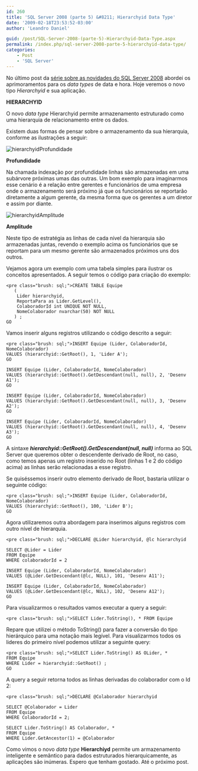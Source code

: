 ```yaml
---
id: 260
title: 'SQL Server 2008 (parte 5) &#8211; Hierarchyid Data Type'
date: '2009-02-18T23:53:52-03:00'
author: 'Leandro Daniel'

guid: /post/SQL-Server-2008-(parte-5)-Hierarchyid-Data-Type.aspx
permalink: /index.php/sql-server-2008-parte-5-hierarchyid-data-type/
categories:
    - Post
    - 'SQL Server'
---
```


No último post da [série sobre as novidades do SQL Server 2008](http://www.leandrodaniel.com/?tag=/sql+server+2008) abordei os aprimoramentos para os *data types* de data e hora. Hoje veremos o novo tipo *Hierarchyid* e sua aplicação.

 **HIERARCHYID**

O novo *data type* Hierarchyid permite armazenamento estruturado como uma hierarquia de relacionamento entre os dados.

Existem duas formas de pensar sobre o armazenamento da sua hierarquia, conforme as ilustrações a seguir:

![hierarchyidProfundidade](http://leandrodaniel.com/pics/WindowsLiveWriter/SQLServer2008parte6DataTypesEnhancements_20F/hierarchyidProfundidade_09484817-8869-42ae-bf34-0281344ab05e.gif "hierarchyidProfundidade")

**Profundidade**

Na chamada indexação por profundidade linhas são armazenadas em uma subárvore próximas umas das outras. Um bom exemplo para imaginarmos esse cenário é a relação entre gerentes e funcionários de uma empresa onde o armazenamento será próximo já que os funcionários se reportarão diretamente a algum gerente, da mesma forma que os gerentes a um diretor e assim por diante.

![hierarchyidAmplitude](http://leandrodaniel.com/pics/WindowsLiveWriter/SQLServer2008parte6DataTypesEnhancements_20F/hierarchyidAmplitude_d7456128-7372-47c8-b7dd-8976d9116a7b.gif "hierarchyidAmplitude")

**Amplitude**

Neste tipo de estratégia as linhas de cada nível da hierarquia são armazenadas juntas, revendo o exemplo acima os funcionários que se reportam para um mesmo gerente são armazenados próximos uns dos outros.

Vejamos agora um exemplo com uma tabela simples para ilustrar os conceitos apresentados. A seguir temos o código para criação do exemplo:

```
<pre class="brush: sql;">CREATE TABLE Equipe
   (
    Lider hierarchyid,
    ReportaPara as Lider.GetLevel(), 
    ColaboradorId int UNIQUE NOT NULL,
    NomeColaborador nvarchar(50) NOT NULL
   ) ;
GO
```

Vamos inserir alguns registros utilizando o código descrito a seguir:

```
<pre class="brush: sql;">INSERT Equipe (Lider, ColaboradorId, NomeColaborador)
VALUES (hierarchyid::GetRoot(), 1, 'Lider A');
GO

INSERT Equipe (Lider, ColaboradorId, NomeColaborador)
VALUES (hierarchyid::GetRoot().GetDescendant(null, null), 2, 'Desenv A1');
GO

INSERT Equipe (Lider, ColaboradorId, NomeColaborador)
VALUES (hierarchyid::GetRoot().GetDescendant(null, null), 3, 'Desenv A2');
GO

INSERT Equipe (Lider, ColaboradorId, NomeColaborador)
VALUES (hierarchyid::GetRoot().GetDescendant(null, null), 4, 'Desenv A3');
GO
```

A sintaxe ***hierarchyid::GetRoot().GetDescendant(null, null)*** informa ao SQL Server que queremos obter o descendente derivado de Root, no caso, como temos apenas um registro inserido no Root (linhas 1 e 2 do código acima) as linhas serão relacionadas a esse registro.

Se quiséssemos inserir outro elemento derivado de Root, bastaria utilizar o seguinte código:

```
<pre class="brush: sql;">INSERT Equipe (Lider, ColaboradorId, NomeColaborador)
VALUES (hierarchyid::GetRoot(), 100, 'Lider B');
GO
```

Agora utilizaremos outra abordagem para inserimos alguns registros com outro nível de hierarquia.

```
<pre class="brush: sql;">DECLARE @Lider hierarchyid, @lc hierarchyid

SELECT @Lider = Lider
FROM Equipe
WHERE colaboradorId = 2

INSERT Equipe (Lider, ColaboradorId, NomeColaborador)
VALUES (@Lider.GetDescendant(@lc, NULL), 101, 'Desenv A11');

INSERT Equipe (Lider, ColaboradorId, NomeColaborador)
VALUES (@Lider.GetDescendant(@lc, NULL), 102, 'Desenv A12');
GO
```

Para visualizarmos o resultados vamos executar a query a seguir:

```
<pre class="brush: sql;">SELECT Lider.ToString(), * FROM Equipe
```

Repare que utilizei o método ToString() para fazer a conversão do tipo hierárquico para uma notação mais legível. Para visualizarmos todos os lideres do primeiro nível podemos utilizar a seguinte query:

```
<pre class="brush: sql;">SELECT Lider.ToString() AS OLider, *
FROM Equipe
WHERE Lider = hierarchyid::GetRoot() ;
GO
```

A query a seguir retorna todos as linhas derivadas do colaborador com o Id 2:

```
<pre class="brush: sql;">DECLARE @Colaborador hierarchyid

SELECT @Colaborador = Lider
FROM Equipe
WHERE ColaboradorId = 2;

SELECT Lider.ToString() AS Colaborador, *
FROM Equipe
WHERE Lider.GetAncestor(1) = @Colaborador
```

Como vimos o novo *data type* **Hierarchiyd** permite um armazenamento inteligente e semântico para dados estruturados hierarquicamente, as aplicações são inúmeras. Espero que tenham gostado. Até o próximo post.